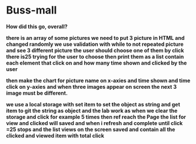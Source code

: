 # Buss-mall


**How did this go, overall?**

**there is an array of some pictures we need to put 3 picture in HTML and changed randomly we use validation with while to not repeated picture and see 3 different picture the user should choose one of them by click there is25 trying for the user to choose then print them as a list contain each element that click on and how many time shown and clicked by the user**

**then make the chart for picture name on x-axies and time shown and time click on y-axies**
**and when three images appear on screen the next 3 image must be different.**

**we use a local storage with set item to set the object as string and get item to git the string as object and the lab work as when we clear the storage and click for example 5 times then ref reach the Page the list for view and clicked will saved and when i refresh and complete until click =25 stops and the list views on the screen saved and contain all the clicked and viewed item with total click**